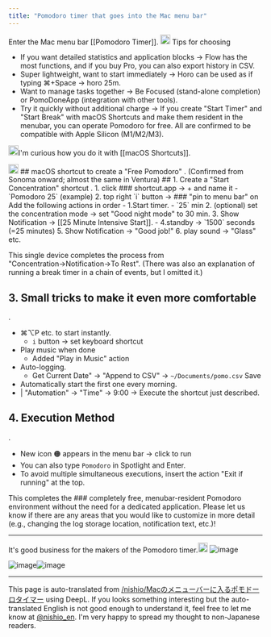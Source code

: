```yaml
---
title: "Pomodoro timer that goes into the Mac menu bar"
---
```


Enter the Mac menu bar [[Pomodoro Timer]].
<img src='https://scrapbox.io/api/pages/nishio-en/o3/icon' alt='o3.icon' height="19.5"/>
Tips for choosing
- If you want detailed statistics and application blocks → Flow has the most functions, and if you buy Pro, you can also export history in CSV.
- Super lightweight, want to start immediately → Horo can be used as if typing ⌘+Space → horo 25m.
- Want to manage tasks together → Be Focused (stand-alone completion) or PomoDoneApp (integration with other tools).
- Try it quickly without additional charge → If you create "Start Timer" and "Start Break" with macOS Shortcuts and make them resident in the menubar, you can operate Pomodoro for free.
All are confirmed to be compatible with Apple Silicon (M1/M2/M3).

<img src='https://scrapbox.io/api/pages/nishio-en/nishio/icon' alt='nishio.icon' height="19.5"/>I'm curious how you do it with [[macOS Shortcuts]].

<img src='https://scrapbox.io/api/pages/nishio-en/o3/icon' alt='o3.icon' height="19.5"/>
## macOS shortcut to create a "Free Pomodoro" 
.
(Confirmed from Sonoma onward; almost the same in Ventura)
## 1. Create a "Start Concentration" shortcut
.
1. click ### shortcut.app → +
 and name it
- `Pomodoro 25` (example)
2. top right `i` button → ### "pin to menu bar"
 on
Add the following actions in order
- 1.Start timer.
        - `25` min
2. (optional) set the concentration mode → set "Good night mode" to 30 min.
    3. Show Notification → [[25 Minute Intensive Start]].
- 4.standby → `1500` seconds (=25 minutes)
    5. Show Notification → "Good job!"
6. play sound → "Glass" etc.

This single device completes the process from "Concentration→Notification→To Rest".
(There was also an explanation of running a break timer in a chain of events, but I omitted it.)

## 3. Small tricks to make it even more comfortable
.

- ⌘⌥P etc. to start instantly.
    - `i` button → set keyboard shortcut
- Play music when done
    - Added "Play in Music" action
- Auto-logging.
    - Get Current Date" -> "Append to CSV" -> `~/Documents/pomo.csv` Save
- Automatically start the first one every morning.
- | "Automation" -> "Time" -> 9:00 -> Execute the shortcut just described.

## 4. Execution Method
.
- New icon 🟠 appears in the menu bar → click to run
- You can also type `Pomodoro` in Spotlight and Enter.
- To avoid multiple simultaneous executions, insert the action "Exit if running" at the top.

This completes the ### completely free, menubar-resident Pomodoro environment
 without the need for a dedicated application.
Please let us know if there are any areas that you would like to customize in more detail (e.g., changing the log storage location, notification text, etc.)!

---
It's good business for the makers of the Pomodoro timer.<img src='https://scrapbox.io/api/pages/nishio-en/nishio/icon' alt='nishio.icon' height="19.5"/>
![image](https://gyazo.com/0d786b71e67e29b98617ea21f7e630c5/thumb/1000)


![image](https://gyazo.com/8fdbfd2ca1d51da51d40492a1f9e82a1/thumb/1000)![image](https://gyazo.com/a5fa08f7857bd40785af6dafda53b56c/thumb/1000)


---
This page is auto-translated from [/nishio/Macのメニューバーに入るポモドーロタイマー](https://scrapbox.io/nishio/Macのメニューバーに入るポモドーロタイマー) using DeepL. If you looks something interesting but the auto-translated English is not good enough to understand it, feel free to let me know at [@nishio_en](https://twitter.com/nishio_en). I'm very happy to spread my thought to non-Japanese readers.